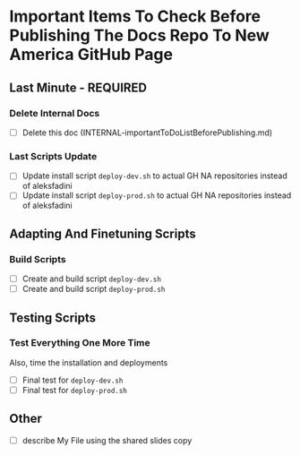 # Important Items To Check Before Publishing The Docs Repo To New America GitHub Page

## Last Minute - REQUIRED

### Delete Internal Docs

- [ ] Delete this doc (INTERNAL-importantToDoListBeforePublishing.md)

### Last Scripts Update

- [ ] Update install script `deploy-dev.sh` to actual GH NA repositories instead of aleksfadini
- [ ] Update install script `deploy-prod.sh` to actual GH NA repositories instead of aleksfadini

## Adapting And Finetuning Scripts

### Build Scripts

- [ ] Create and build script `deploy-dev.sh`
- [ ] Create and build script `deploy-prod.sh`

## Testing Scripts

### Test Everything One More Time

Also, time the installation and deployments

- [ ] Final test for `deploy-dev.sh`
- [ ] Final test for `deploy-prod.sh`

## Other

- [ ] describe My File using the shared slides copy
